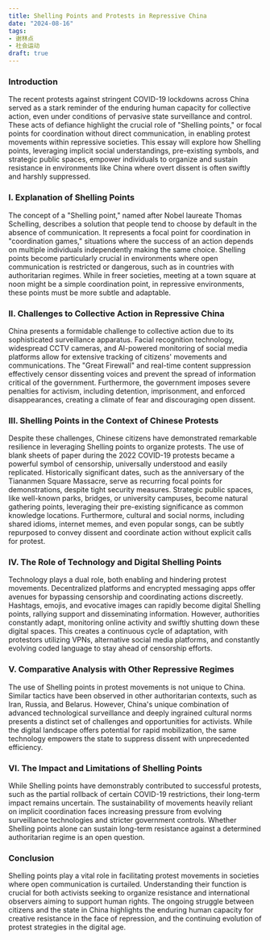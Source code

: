 ```yaml
---
title: Shelling Points and Protests in Repressive China
date: "2024-08-16"
tags:
- 谢林点
- 社会运动
draft: true
---
```


### Introduction

The recent protests against stringent COVID-19 lockdowns across China served as a stark reminder of the enduring human capacity for collective action, even under conditions of pervasive state surveillance and control. These acts of defiance highlight the crucial role of "Shelling points," or focal points for coordination without direct communication, in enabling protest movements within repressive societies. This essay will explore how Shelling points, leveraging implicit social understandings, pre-existing symbols, and strategic public spaces, empower individuals to organize and sustain resistance in environments like China where overt dissent is often swiftly and harshly suppressed.

### I. Explanation of Shelling Points

The concept of a "Shelling point," named after Nobel laureate Thomas Schelling, describes a solution that people tend to choose by default in the absence of communication.  It represents a focal point for coordination in "coordination games," situations where the success of an action depends on multiple individuals independently making the same choice.  Shelling points become particularly crucial in environments where open communication is restricted or dangerous, such as in countries with authoritarian regimes.  While in freer societies, meeting at a town square at noon might be a simple coordination point, in repressive environments, these points must be more subtle and adaptable.

### II. Challenges to Collective Action in Repressive China

China presents a formidable challenge to collective action due to its sophisticated surveillance apparatus.  Facial recognition technology, widespread CCTV cameras, and AI-powered monitoring of social media platforms allow for extensive tracking of citizens' movements and communications.  The "Great Firewall" and real-time content suppression effectively censor dissenting voices and prevent the spread of information critical of the government.  Furthermore, the government imposes severe penalties for activism, including detention, imprisonment, and enforced disappearances, creating a climate of fear and discouraging open dissent.

### III. Shelling Points in the Context of Chinese Protests

Despite these challenges, Chinese citizens have demonstrated remarkable resilience in leveraging Shelling points to organize protests.  The use of blank sheets of paper during the 2022 COVID-19 protests became a powerful symbol of censorship, universally understood and easily replicated.  Historically significant dates, such as the anniversary of the Tiananmen Square Massacre, serve as recurring focal points for demonstrations, despite tight security measures.  Strategic public spaces, like well-known parks, bridges, or university campuses, become natural gathering points, leveraging their pre-existing significance as common knowledge locations.  Furthermore, cultural and social norms, including shared idioms, internet memes, and even popular songs, can be subtly repurposed to convey dissent and coordinate action without explicit calls for protest.

### IV. The Role of Technology and Digital Shelling Points

Technology plays a dual role, both enabling and hindering protest movements.  Decentralized platforms and encrypted messaging apps offer avenues for bypassing censorship and coordinating actions discreetly.  Hashtags, emojis, and evocative images can rapidly become digital Shelling points, rallying support and disseminating information.  However, authorities constantly adapt, monitoring online activity and swiftly shutting down these digital spaces.  This creates a continuous cycle of adaptation, with protestors utilizing VPNs, alternative social media platforms, and constantly evolving coded language to stay ahead of censorship efforts.

### V. Comparative Analysis with Other Repressive Regimes

The use of Shelling points in protest movements is not unique to China.  Similar tactics have been observed in other authoritarian contexts, such as Iran, Russia, and Belarus.  However, China's unique combination of advanced technological surveillance and deeply ingrained cultural norms presents a distinct set of challenges and opportunities for activists.  While the digital landscape offers potential for rapid mobilization, the same technology empowers the state to suppress dissent with unprecedented efficiency.

### VI. The Impact and Limitations of Shelling Points

While Shelling points have demonstrably contributed to successful protests, such as the partial rollback of certain COVID-19 restrictions, their long-term impact remains uncertain.  The sustainability of movements heavily reliant on implicit coordination faces increasing pressure from evolving surveillance technologies and stricter government controls.  Whether Shelling points alone can sustain long-term resistance against a determined authoritarian regime is an open question.

### Conclusion

Shelling points play a vital role in facilitating protest movements in societies where open communication is curtailed.  Understanding their function is crucial for both activists seeking to organize resistance and international observers aiming to support human rights.  The ongoing struggle between citizens and the state in China highlights the enduring human capacity for creative resistance in the face of repression, and the continuing evolution of protest strategies in the digital age.
